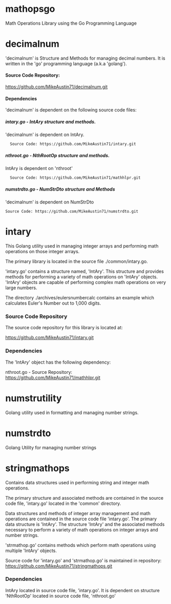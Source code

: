 # mathopsgo
Math Operations Library using the Go Programming Language

# decimalnum
'decimalnum' is Structure and Methods for managing decimal numbers. 
It is written in the 'go' programming language (a.k.a 'golang').

#### Source Code Repository:
https://github.com/MikeAustin71/decimalnum.git


#### Dependencies 
 'decimalnum' is dependent on the following source code files:

##### intary.go - IntAry structure and methods. 
 'decimalnum' is dependent on IntAry.

      Source Code: https://github.com/MikeAustin71/intary.git
         
##### nthroot.go - NthRootOp structure and methods. 
  IntAry is dependent on 'nthroot'  
         
      Source Code: https://github.com/MikeAustin71/mathhlpr.git
      
##### numstrdto.go - NumStrDto structure and Methods
 'decimalnum' is dependent on NumStrDto
 
    Source Code: https://github.com/MikeAustin71/numstrdto.git      

# intary
This Golang utility used in managing integer arrays and performing math operations on those integer arrays.

The primary library is located in the source file ./common/intary.go.

'intary.go' contains a structure named, 'IntAry'. This structure and 
provides methods for performing a variety of math operations on 'IntAry'
objects. 'IntAry' objects are capable of performing complex math operations
on very large numbers.

The directory ./archives/eulersnumbercalc contains an example which calculates
Euler's Number out to 1,000 digits.


### Source Code Repository
The source code repository for this library is located at:

https://github.com/MikeAustin71/intary.git


### Dependencies

The 'IntAry' object has the following dependency:

nthroot.go - Source Repository: https://github.com/MikeAustin71/mathhlpr.git


# numstrutility
Golang utility used in formatting and managing number strings.

# numstrdto
Golang Utility for managing number strings

# stringmathops

Contains data structures used in performing string and integer math
operations.

The primary structure and associated methods are contained in the source
code file, 'intary.go' located in the 'common' directory.

Data structures and methods of integer array management and math
operations are contained in the source code file 'intary.go'. 
The primary data structure is 'IntAry'. The structure 'IntAry' and
the associated methods necessary to perform a variety of math operations
on integer arrays and number strings.

'strmathop.go' contains methods which perform math operations using
multiple 'IntAry' objects.

Source code for 'intary.go' and 'strmathop.go' is maintained in repository:
https://github.com/MikeAustin71/stringmathops.git

### Dependencies
IntAry located in source code file, 'intary.go'. It is dependent on
structure 'NthRootOp' located in source code file, 'nthroot.go'    

